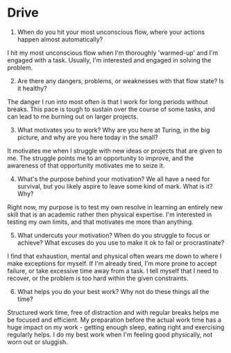 # Drive

1. When do you hit your most unconscious flow, where your actions happen almost automatically?

I hit my most unconscious flow when I'm thoroughly 'warmed-up' and I'm engaged with a task.  Usually, I'm interested and engaged in solving the problem.

2. Are there any dangers, problems, or weaknesses with that flow state? Is it healthy?

The danger I run into most often is that I work for long periods without breaks.  This pace is tough to sustain over the course of some tasks, and can lead to me burning out on larger projects.

3. What motivates you to work? Why are you here at Turing, in the big picture, and why are you here today in the small?

It motivates me when I struggle with new ideas or projects that are given to me.  The struggle points me to an opportunity to improve, and the awareness of that opportunity motivates me to seize it.

4. What's the purpose behind your motivation? We all have a need for survival, but you likely aspire to leave some kind of mark. What is it? Why?

Right now, my purpose is to test my own resolve in learning an entirely new skill that is an academic rather then physical expertise. I'm interested in testing my own limits, and that motivates me more than anything.

5. What undercuts your motivation? When do you struggle to focus or achieve? What excuses do you use to make it ok to fail or procrastinate?

I find that exhaustion, mental and physical often wears me down to where I make exceptions for myself.  If I'm already tired, I'm more prone to accept failure, or take excessive time away from a task.  I tell myself that I need to recover, or the problem is too hard within the given constraints.

6. What helps you do your best work? Why not do these things all the time?

Structured work time, free of distraction and with regular breaks helps me be focused and efficient.  My preparation before the actual work time has a huge impact on my work - getting enough sleep, eating right and exercising regularly helps.  I do my best work when I'm feeling good physically, not worn out or sluggish.
